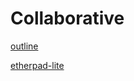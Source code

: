 # Collaborative

[outline](https://github.com/outline/outline)

[etherpad-lite](https://github.com/ether/etherpad-lite)
